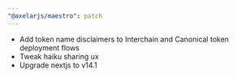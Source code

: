 ```yaml
---
"@axelarjs/maestro": patch
---
```


- Add token name disclaimers to Interchain and Canonical token deployment flows
- Tweak haiku sharing ux
- Upgrade nextjs to v14.1

